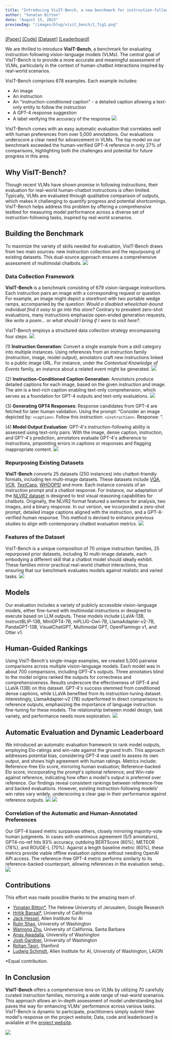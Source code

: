 ```yaml
---
title: "Introducing VisIT-Bench, a new benchmark for instruction-following vision-language models inspired by real-world use"
author: "Yonatan Bitton"
date: "August 15, 2023"
previewImg: "/images/blog/visit_bench/1_fig1.png"
---
```


[[Paper]](https://arxiv.org/abs/2308.06595) [[Code]](https://github.com/mlfoundations/VisIT-Bench/) [[Dataset]](https://huggingface.co/datasets/mlfoundations/VisIT-Bench) [[Leaderboard]](https://huggingface.co/spaces/mlfoundations/VisIT-Bench-Leaderboard)

We are thrilled to introduce **VisIT-Bench**, a benchmark for evaluating instruction-following vision-language models (VLMs). The central goal of VisIT-Bench is to provide a more accurate and meaningful assessment of VLMs, particularly in the context of human-chatbot interactions inspired by real-world scenarios.

VisIT-Bench comprises 678 examples. Each example includes:
- An image
- An instruction
- An "instruction-conditioned caption" - a detailed caption allowing a text-only entity to follow the instruction 
- A GPT-4 response suggestion
- A label verifying the accuracy of the response
![](/images/blog/visit_bench/2_example.png)

VisIT-Bench comes with an easy automatic evaluation that correlates well with human preferences from over 5,000 annotations. Our evaluations underscore a clear need for advancement in VLMs. The top model on our benchmark exceeded the human-verified GPT-4 reference in only 27% of comparisons, highlighting both the challenges and potential for future progress in this area.

## Why VisIT-Bench?

Though recent VLMs have shown promise in following instructions, their evaluation for real-world human-chatbot instructions is often limited. Typically, VLMs are evaluated through qualitative comparison of outputs, which makes it challenging to quantify progress and potential shortcomings. VisIT-Bench helps address this problem by offering a comprehensive testbed for measuring model performance across a diverse set of instruction-following tasks, inspired by real world scenarios.

## Building the Benchmark

To maximize the variety of skills needed for evaluation, VisIT-Bench draws from two main sources: new instruction collection and the repurposing of existing datasets. This dual-source approach ensures a comprehensive assessment of multimodal chatbots.
![](/images/blog/visit_bench/1_fig1.png)

### Data Collection Framework

**VisIT-Bench** is a benchmark consisting of 679 vision-language instructions. Each instruction pairs an image with a corresponding request or question. For example, an image might depict a storefront with two portable wedge ramps, accompanied by the question: *Would a disabled wheelchair-bound individual find it easy to go into this store?* Contrary to prevalent zero-shot evaluations, many instructions emphasize open-ended generation requests, like *write a poem...* or *what should I bring if I were to visit here?*.

VisIT-Bench employs a structured data collection strategy encompassing four steps.
![](/images/blog/visit_bench/3_dataset_collection.png)

(1) **Instruction Generation**: Convert a single example from a skill category into multiple instances. Using references from an instruction family (instruction, image, model output), annotators craft new instructions linked to a public image URL. For instance, under the *Contextual Knowledge of Events* family, an instance about a related event might be generated.
![](/images/blog/visit_bench/3_1_collection.png)

(2) **Instruction-Conditioned Caption Generation**: Annotators produce detailed captions for each image, based on the given instruction and image. The aim is a text-rich caption enabling text-only comprehension, which serves as a foundation for GPT-4 outputs and text-only evaluations.
![](/images/blog/visit_bench/3_2_collection.png)

(3) **Generating GPT4 Responses**: Response candidates from GPT-4 are fetched for later human validation. Using the prompt: “Consider an image depicted by: `<caption>`. Follow this instruction: `<instruction>`. Response: “.

(4) **Model Output Evaluation**: GPT-4's instruction-following ability is assessed using text-only pairs. With the image, dense caption, instruction, and GPT-4's prediction, annotators evaluate GPT-4's adherence to instructions, pinpointing errors in captions or responses and flagging inappropriate content.
![](/images/blog/visit_bench/3_3_collection.png)

### Repurposing Existing Datasets

**VisIT-Bench** converts 25 datasets (250 instances) into chatbot-friendly formats, including ten multi-image datasets. These datasets include [VQA](https://visualqa.org/), [VCR](https://visualcommonsense.com/), [TextCaps](https://textvqa.org/textcaps/), [WHOOPS!](https://whoops-benchmark.github.io/) and more. Each instance consists of an instruction prompt and a chatbot response. For instance, our adaptation of the [NLVR2 dataset](https://github.com/lil-lab/nlvr/tree/master/nlvr2) is designed to test visual reasoning capabilities for chatbots. Originally, the NLVR2 format featured a sentence for analysis, two images, and a binary response. In our version, we incorporated a zero-shot prompt, detailed image captions aligned with the instruction, and a GPT-4-verified human response. This method is devised to enhance previous studies to align with contemporary chatbot evaluation metrics.
![](/images/blog/visit_bench/4_nlvr_image.png)

### Features of the Dataset

VisIT-Bench is a unique composition of 70 unique instruction families, 25 repurposed prior datasets, including 10 multi-image datasets, each embodying a different skill that a chatbot model should ideally exhibit. These families mirror practical real-world chatbot interactions, thus ensuring that our benchmark evaluates models against realistic and varied tasks. 
![](/images/blog/visit_bench/7_table_compare.png)

## Models

Our evaluation includes a variety of publicly accessible vision-language models, either fine-tuned with multimodal instructions or designed to execute based on LLM outputs. These models include LLaVA-13B, InstructBLIP-13B, MiniGPT4-7B, mPLUG-Owl-7B, LlamaAdapter-v2-7B, PandaGPT-13B, VisualChatGPT, Multimodal GPT, OpenFlamingo v1, and Otter v1. 

## Human-Guided Rankings

Using VisIT-Bench's single-image examples, we created 5,000 pairwise comparisons across multiple vision-language models. Each model was in about 700 comparisons, including GPT-4's outputs. Three annotators blind to the model origins ranked the outputs for correctness and comprehensiveness. Results underscore the effectiveness of GPT-4 and LLaVA (13B) on this dataset. GPT-4's success stemmed from conditioned dense captions, while LLaVA benefited from its instruction-tuning dataset. Interestingly, LlamaAdapter-v2 (7B) outperformed in direct comparisons to reference outputs, emphasizing the importance of language instruction fine-tuning for these models. The relationship between model design, task variety, and performance needs more exploration.
![](/images/blog/visit_bench/8_human_performance.png)

## Automatic Evaluation and Dynamic Leaderboard

We introduced an automatic evaluation framework to rank model outputs, employing Elo-ratings and win-rate against the ground truth. This approach addresses potential bias, considering GPT-4 was used to assess its own output, and shows high agreement with human ratings. Metrics include: Reference-free Elo score, mirroring human evaluation; Reference-backed Elo score, incorporating the prompt's optional reference; and Win-rate against reference, indicating how often a model's output is preferred over reference. Our findings reveal consistent rankings between reference-free and backed evaluations. However, existing instruction-following models' win rates vary widely, underscoring a clear gap in their performance against reference outputs.
![](/images/blog/visit_bench/9_auto_eval_rating.png)
![](/images/blog/visit_bench/10_auto_eval_expanded.png)

### Correlation of the Automatic and Human-Annotated Preferences

Our GPT-4 based metric surpasses others, closely mirroring majority-vote human judgments. In cases with unanimous agreement (5/5 annotators), GPT4-no-ref hits 93% accuracy, outdoing BERTScore (80%), METEOR (78%), and ROUGE-L (70%). Against a length baseline metric (60%), these metrics provide viable offline evaluation options without needing OpenAI API access. The reference-free GPT-4 metric performs similarly to its reference-backed counterpart, allowing references in the evaluation setup..
![](/images/blog/visit_bench/11_correlation.png)

## Contributions

This effort was made possible thanks to the amazing team of:

- [Yonatan Bitton*](https://yonatanbitton.github.io/), The Hebrew University of Jerusalem, Google Research
- [Hritik Bansal*](https://sites.google.com/view/hbansal), University of California
- [Jack Hessel](https://jmhessel.com/), Allen Institute for AI
- [Rulin Shao](https://rulinshao.github.io/), University of Washington
- [Wanrong Zhu](https://wanrong-zhu.com/), University of California, Santa Barbara
- [Anas Awadalla](https://anas-awadalla.streamlit.app/), University of Washington
- [Josh Gardner](https://homes.cs.washington.edu/~jpgard/), University of Washington
- [Rohan Taori](https://www.rohantaori.com/), Stanford
- [Ludwig Schmidt](https://people.csail.mit.edu/ludwigs/), Allen Institute for AI, University of Washington, LAION

*Equal contribution.

## In Conclusion

**VisIT-Bench** offers a comprehensive lens on VLMs by utilizing 70 carefully curated instruction families, mirroring a wide range of real-world scenarios. This approach allows an in-depth assessment of model understanding but paves the way for enhancing VLMs' performance across various tasks. VisIT-Bench is dynamic to participate, practitioners simply submit their model's response on the project website; Data, code and leaderboard is available at the [project website](https://visit-bench.github.io/).

![](/images/blog/visit_bench/13_leaderboard.png)